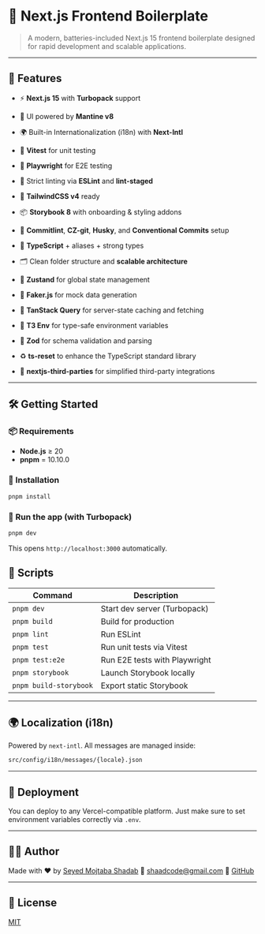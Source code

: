 # 🚀 Next.js Frontend Boilerplate

> A modern, batteries-included Next.js 15 frontend boilerplate designed for rapid development and scalable applications.

---

## 🎯 Features

- ⚡ **Next.js 15** with **Turbopack** support

- 🎨 UI powered by **Mantine v8**

- 🌍 Built-in Internationalization (i18n) with **Next-Intl**

- 🧪 **Vitest** for unit testing

- 🧭 **Playwright** for E2E testing

- 🧼 Strict linting via **ESLint** and **lint-staged**

- 🎨 **TailwindCSS v4** ready

- 📦 **Storybook 8** with onboarding & styling addons

- 📖 **Commitlint**, **CZ-git**, **Husky**, and **Conventional Commits** setup

- 📐 **TypeScript** + aliases + strong types

- 🗂️ Clean folder structure and **scalable architecture**

- 🧠 **Zustand** for global state management

- 🎲 **Faker.js** for mock data generation

- 🔁 **TanStack Query** for server-state caching and fetching

- 🔐 **T3 Env** for type-safe environment variables

- 🧾 **Zod** for schema validation and parsing

- ♻️ **ts-reset** to enhance the TypeScript standard library

- 🧩 **nextjs-third-parties** for simplified third-party integrations

---

## 🛠️ Getting Started

### 📦 Requirements

- **Node.js** ≥ 20
- **pnpm** = 10.10.0

### 🔧 Installation

```bash
pnpm install
```

### 🏁 Run the app (with Turbopack)

```bash
pnpm dev
```

This opens `http://localhost:3000` automatically.

## 🧪 Scripts

| Command                | Description                   |
| ---------------------- | ----------------------------- |
| `pnpm dev`             | Start dev server (Turbopack)  |
| `pnpm build`           | Build for production          |
| `pnpm lint`            | Run ESLint                    |
| `pnpm test`            | Run unit tests via Vitest     |
| `pnpm test:e2e`        | Run E2E tests with Playwright |
| `pnpm storybook`       | Launch Storybook locally      |
| `pnpm build-storybook` | Export static Storybook       |

---

## 🌍 Localization (i18n)

Powered by `next-intl`. All messages are managed inside:

```bash
src/config/i18n/messages/{locale}.json
```

---

## 🚀 Deployment

You can deploy to any Vercel-compatible platform. Just make sure to set environment variables correctly via `.env`.

---

## 🧑‍💻 Author

Made with ❤️ by [Seyed Mojtaba Shadab](https://www.shaadcode.ir)
📧 shaadcode@gmail.com
🔗 [GitHub](https://github.com/shaadcode)

---

## 📄 License

[MIT](./LICENSE)
